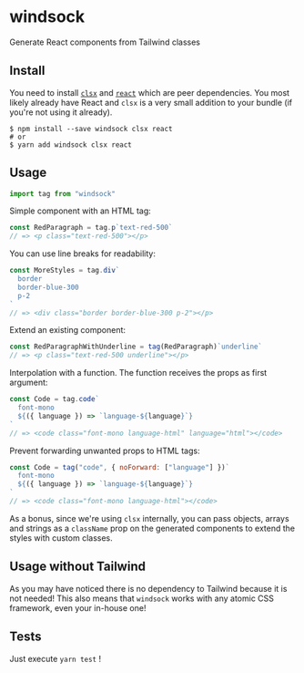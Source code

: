 # windsock

Generate React components from Tailwind classes

## Install

You need to install [`clsx`](https://www.npmjs.com/package/clsx) and
[`react`](https://www.npmjs.com/package/react) which are peer dependencies. You
most likely already have React and `clsx` is a very small addition to your bundle
(if you're not using it already).

```console
$ npm install --save windsock clsx react
# or
$ yarn add windsock clsx react
```

## Usage

```js
import tag from "windsock"
```

Simple component with an HTML tag:

```js
const RedParagraph = tag.p`text-red-500`
// => <p class="text-red-500"></p>
```

You can use line breaks for readability:

```js
const MoreStyles = tag.div`
  border
  border-blue-300
  p-2
`
// => <div class="border border-blue-300 p-2"></p>
```

Extend an existing component:

```js
const RedParagraphWithUnderline = tag(RedParagraph)`underline`
// => <p class="text-red-500 underline"></p>
```

Interpolation with a function. The function receives the props as first
argument:

```js
const Code = tag.code`
  font-mono
  ${({ language }) => `language-${language}`}
`
// => <code class="font-mono language-html" language="html"></code>
```

Prevent forwarding unwanted props to HTML tags:

```js
const Code = tag("code", { noForward: ["language"] })`
  font-mono
  ${({ language }) => `language-${language}`}
`
// => <code class="font-mono language-html"></code>
```

As a bonus, since we're using `clsx` internally, you can pass objects, arrays
and strings as a `className` prop on the generated components to extend the
styles with custom classes.

## Usage without Tailwind

As you may have noticed there is no dependency to Tailwind because it is not
needed! This also means that `windsock` works with any atomic CSS framework,
even your in-house one!

## Tests

Just execute `yarn test` !
